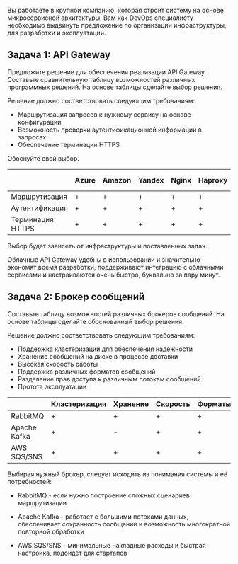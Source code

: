 Вы работаете в крупной компанию, которая строит систему на основе микросервисной архитектуры.
Вам как DevOps специалисту необходимо выдвинуть предложение по организации инфраструктуры, для разработки и эксплуатации.

## Задача 1: API Gateway 

Предложите решение для обеспечения реализации API Gateway. Составьте сравнительную таблицу возможностей различных программных решений. На основе таблицы сделайте выбор решения.

Решение должно соответствовать следующим требованиям:
- Маршрутизация запросов к нужному сервису на основе конфигурации
- Возможность проверки аутентификационной информации в запросах
- Обеспечение терминации HTTPS
  
Обоснуйте свой выбор.

|   |Azure|Amazon|Yandex|Nginx|Haproxy|Kong|Apache APISIX|Tyk|Goku|
|---|-----|------|------|-----|-------|----|-------------|---|----|
|Маршрутизация| + | + | + | + | + | + | + | + | + |
|Аутентификация| + | + | + | + | + | + | + | + | + |
|Терминация HTTPS| + | + | + | + | + | + | + | + | + |

Выбор будет зависеть от инфраструктуры и поставленных задач. 

Облачные API Gateway удобны в использовании и значительно экономят время разработки, поддерживают интеграцию с облачными сервисами и настраиваются очень быстро, буквально за пару минут. 

## Задача 2: Брокер сообщений

Составьте таблицу возможностей различных брокеров сообщений. На основе таблицы сделайте обоснованный выбор решения.

Решение должно соответствовать следующим требованиям:
- Поддержка кластеризации для обеспечения надежности
- Хранение сообщений на диске в процессе доставки
- Высокая скорость работы
- Поддержка различных форматов сообщений
- Разделение прав доступа к различным потокам сообщений
- Протота эксплуатации

|   |Кластеризация|Хранение|Скорость|Форматы|Права|Простота|
|---|-------------|--------|--------|-------|-----|--------|
|RabbitMQ| + | + | + | + | + | - |
|Apache Kafka| + | - | + | + | + | - |
|AWS SQS/SNS| + | + | + | + | + | + |

Выбирая нужный брокер, следует исходить из понимания системы и её потребностей:

- RabbitMQ - если нужно построение сложных сценариев маршрутизации

- Apache Kafka - работает с большими потоками данных, обеспечивает сохранность сообщений и возможность многократной повторной обработки

- AWS SQS/SNS - минимальные накладные расходы и быстрая настройка, подойдет для стартапов